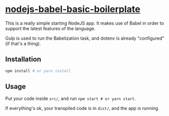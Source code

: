 # [nodejs-babel-basic-boilerplate](https://github.com/rgehan/nodejs-babel-basic-boilerplate)

This is a really simple starting NodeJS app. It makes use of Babel in order to support the latest features of the language.

Gulp is used to run the Babelization task, and dotenv is already "configured" (if that's a thing).

## Installation
```bash
npm install # or yarn install
```

## Usage
Put your code inside `src/`, and run `npm start # or yarn start`.

If everything's ok, your transpiled code is in `dist/`, and the app is running
